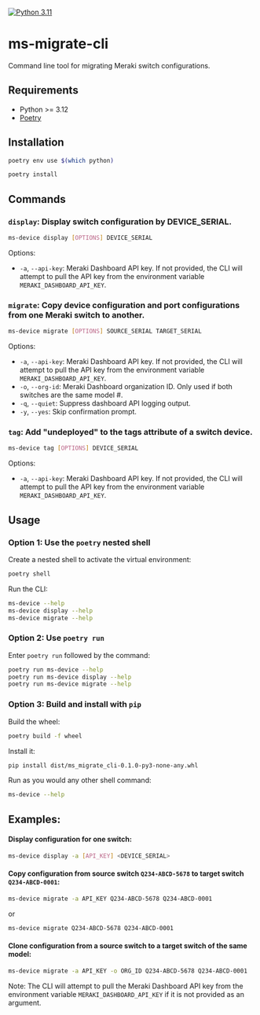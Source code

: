 [![Python 3.11](https://img.shields.io/badge/python-3.12-blue.svg)](https://www.python.org/downloads/release/python-3123/)

# ms-migrate-cli

Command line tool for migrating Meraki switch configurations.


## Requirements

- Python >= 3.12
- [Poetry](https://python-poetry.org/docs/#installing-with-the-official-installer)


## Installation

```sh
poetry env use $(which python)
```

```sh
poetry install
```


## Commands

### `display`: Display switch configuration by DEVICE_SERIAL.

```sh
ms-device display [OPTIONS] DEVICE_SERIAL
```

Options:
- `-a`, `--api-key`: Meraki Dashboard API key. If not provided, the CLI will attempt to pull the API key from the environment variable `MERAKI_DASHBOARD_API_KEY`.


### `migrate`: Copy device configuration and port configurations from one Meraki switch to another.

```sh
ms-device migrate [OPTIONS] SOURCE_SERIAL TARGET_SERIAL
```

Options:
- `-a`, `--api-key`: Meraki Dashboard API key. If not provided, the CLI will attempt to pull the API key from the environment variable `MERAKI_DASHBOARD_API_KEY`.
- `-o`, `--org-id`: Meraki Dashboard organization ID. Only used if both switches are the same model #.
- `-q`, `--quiet`: Suppress dashboard API logging output.
- `-y`, `--yes`: Skip confirmation prompt.


### `tag`: Add "undeployed" to the tags attribute of a switch device.

```sh
ms-device tag [OPTIONS] DEVICE_SERIAL
```

Options:
- `-a`, `--api-key`: Meraki Dashboard API key. If not provided, the CLI will attempt to pull the API key from the environment variable `MERAKI_DASHBOARD_API_KEY`.


## Usage

### Option 1: Use the `poetry` nested shell

Create a nested shell to activate the virtual environment:
```sh
poetry shell
```

Run the CLI:
```sh
ms-device --help
ms-device display --help
ms-device migrate --help
```


### Option 2: Use `poetry run`

Enter `poetry run` followed by the command:
```sh
poetry run ms-device --help
poetry run ms-device display --help
poetry run ms-device migrate --help
```


### Option 3: Build and install with `pip`

Build the wheel:
```sh
poetry build -f wheel
```

Install it:
```sh
pip install dist/ms_migrate_cli-0.1.0-py3-none-any.whl
```

Run as you would any other shell command:
```sh
ms-device --help
```


## Examples:

#### Display configuration for one switch:

```sh
ms-device display -a [API_KEY] <DEVICE_SERIAL>
```

#### Copy configuration from source switch `Q234-ABCD-5678` to target switch `Q234-ABCD-0001`:

```sh
ms-device migrate -a API_KEY Q234-ABCD-5678 Q234-ABCD-0001
```
or
```sh
ms-device migrate Q234-ABCD-5678 Q234-ABCD-0001
```

#### Clone configuration from a source switch to a target switch of the same model:

```sh
ms-device migrate -a API_KEY -o ORG_ID Q234-ABCD-5678 Q234-ABCD-0001
```

Note: The CLI will attempt to pull the Meraki Dashboard API key from the environment variable `MERAKI_DASHBOARD_API_KEY` if it is not provided as an argument.